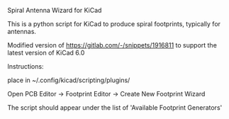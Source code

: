 Spiral Antenna Wizard for KiCad

This is a python script for KiCad to produce spiral footprints, typically for antennas.

Modified version of https://gitlab.com/-/snippets/1916811 to support the latest version of KiCad 6.0

Instructions:

place in ~/.config/kicad/scripting/plugins/

Open PCB Editor -> Footprint Editor -> Create New Footprint Wizard

The script should appear under the list of 'Available Footprint Generators'
